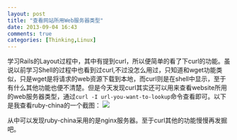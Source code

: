 ```yaml
---
layout: post
title: "查看网站所用Web服务器类型"
date: 2013-09-04 16:43
comments: true
categories: [Thinking,Linux]
---
```

学习Rails的Layout过程中，其中有提到curl，所以便简单的看了下curl的功能。虽说以前学习Shell的过程中也看到过curl,不过没怎么用过，只知道和wget功能类似，只是wget是将请求的web资源下载到本地，而curl则是在shell中显示，至于有什么其他功能也便不清楚。但是今天发现curl其实还可以用来查看website所用的web服务器类型，通过`curl -I url-you-want-to-lookup`命令查看即可。以下是我查看ruby-china的一个截图：
![](http://pic.yupoo.com/xautjzd/D8xXpw6z/medish.jpg)

从中可以发现ruby-china采用的是nginx服务器。至于curl其他的功能慢慢再发掘吧。

